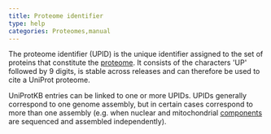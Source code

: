 ```yaml
---
title: Proteome identifier
type: help
categories: Proteomes,manual
---
```


The proteome identifier (UPID) is the unique identifier assigned to the set of proteins that constitute the [proteome](https://www.uniprot.org/help/proteomes%5Fmanual). It consists of the characters 'UP' followed by 9 digits, is stable across releases and can therefore be used to cite a UniProt proteome.

UniProtKB entries can be linked to one or more UPIDs. UPIDs generally correspond to one genome assembly, but in certain cases correspond to more than one assembly (e.g. when nuclear and mitochondrial [components](https://www.uniprot.org/help/proteomes) are sequenced and assembled independently).

